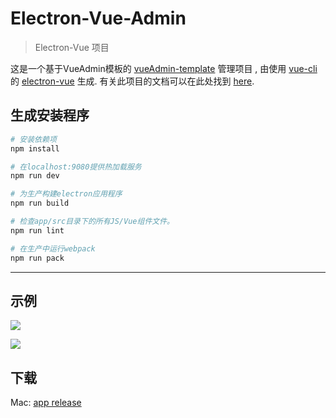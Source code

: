 # Electron-Vue-Admin

> Electron-Vue 项目

这是一个基于VueAdmin模板的 [vueAdmin-template](https://github.com/PanJiaChen/vueAdmin-template) 管理项目   , 由使用 [vue-cli](https://github.com/vuejs/vue-cli) 的 [electron-vue](https://github.com/SimulatedGREG/electron-vue) 生成. 有关此项目的文档可以在此处找到 [here](https://simulatedgreg.gitbooks.io/electron-vue/content/index.html).


## 生成安装程序

``` bash
# 安装依赖项
npm install

# 在localhost:9080提供热加载服务
npm run dev

# 为生产构建electron应用程序
npm run build

# 检查app/src目录下的所有JS/Vue组件文件。
npm run lint

# 在生产中运行webpack
npm run pack
```
---


## 示例

![](https://github.com/PanJiaChen/PanJiaChen.github.io/blob/master/images/electron-login.png)

![](https://github.com/PanJiaChen/PanJiaChen.github.io/blob/master/images/electron-admin.gif)


## 下载
Mac: [app release](https://github.com/PanJiaChen/electron-vue-admin/releases/tag/v3.0.0)
